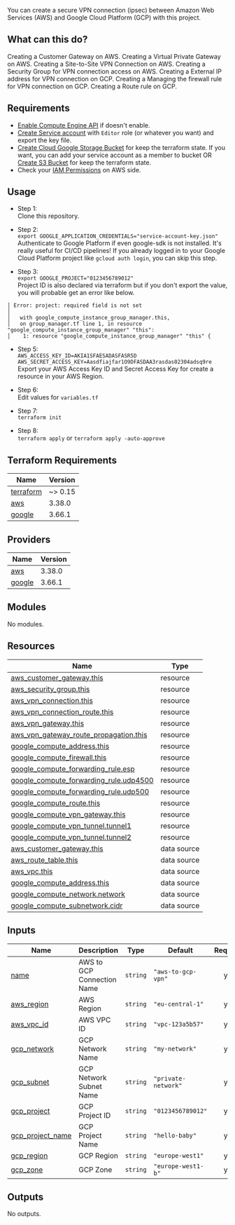 You can create a secure VPN connection (ipsec) between Amazon Web Services (AWS) and Google Cloud Platform (GCP) with this project.

## What can this do?

Creating a Customer Gateway on AWS.
Creating a Virtual Private Gateway on AWS.
Creating a Site-to-Site VPN Connection on AWS.
Creating a Security Group for VPN connection access on AWS.
Creating a External IP address for VPN connection on GCP.
Creating a Managing the firewall rule for VPN connection on GCP.
Creating a Route rule on GCP.


## Requirements

- [Enable Compute Engine API](https://console.cloud.google.com/marketplace/product/google/compute.googleapis.com) if doesn't enable.
- [Create Service account](https://console.cloud.google.com/iam-admin/serviceaccounts) with `Editor` role (or whatever you want) and export the key file.
- [Create Cloud Google Storage Bucket](https://console.cloud.google.com/storage/create-bucket) for keep the terraform state. If you want, you can add your service account as a member to bucket OR [Create S3 Bucket](https://s3.console.aws.amazon.com/s3/bucket/create?region=eu-central-1) for keep the terraform state.
- Check your [IAM Permissions](https://console.aws.amazon.com/iam/home) on AWS side.

## Usage

- Step 1:\
Clone this repository.

- Step 2:\
`export GOOGLE_APPLICATION_CREDENTIALS="service-account-key.json"`\
Authenticate to Google Platform if even google-sdk is not installed. It's really useful for CI/CD pipelines! If you already logged in to your Google Cloud Platform project like `gcloud auth login`, you can skip this step.

- Step 3:\
`export GOOGLE_PROJECT="0123456789012"`\
Project ID is also declared via terraform but if you don't export the value, you will probable get an error like below.

```
│ Error: project: required field is not set
│
│   with google_compute_instance_group_manager.this,
│   on group_manager.tf line 1, in resource "google_compute_instance_group_manager" "this":
│    1: resource "google_compute_instance_group_manager" "this" {
```

- Step 5:\
`AWS_ACCESS_KEY_ID=AKIA1SFAESADASFASR5D`\
`AWS_SECRET_ACCESS_KEY=Aasdfiajfar1O9DFASDAA3rasdas02304adsq9re`\
Export your AWS Access Key ID and Secret Access Key for create a resource in your AWS Region.

- Step 6:\
Edit values for `variables.tf` 

- Step 7:\
`terraform init`

- Step 8:\
`terraform apply` or `terraform apply -auto-approve`

## Terraform Requirements

| Name | Version |
|------|---------|
| <a name="requirement_terraform"></a> [terraform](#requirement\_terraform) | ~> 0.15 |
| <a name="requirement_aws"></a> [aws](#requirement\_aws) | 3.38.0 |
| <a name="requirement_google"></a> [google](#requirement\_google) | 3.66.1 |

## Providers

| Name | Version |
|------|---------|
| <a name="provider_aws"></a> [aws](#provider\_aws) | 3.38.0 |
| <a name="provider_google"></a> [google](#provider\_google) | 3.66.1 |

## Modules

No modules.

## Resources

| Name | Type |
|------|------|
| [aws_customer_gateway.this](https://registry.terraform.io/providers/hashicorp/aws/3.38.0/docs/resources/customer_gateway) | resource |
| [aws_security_group.this](https://registry.terraform.io/providers/hashicorp/aws/3.38.0/docs/resources/security_group) | resource |
| [aws_vpn_connection.this](https://registry.terraform.io/providers/hashicorp/aws/3.38.0/docs/resources/vpn_connection) | resource |
| [aws_vpn_connection_route.this](https://registry.terraform.io/providers/hashicorp/aws/3.38.0/docs/resources/vpn_connection_route) | resource |
| [aws_vpn_gateway.this](https://registry.terraform.io/providers/hashicorp/aws/3.38.0/docs/resources/vpn_gateway) | resource |
| [aws_vpn_gateway_route_propagation.this](https://registry.terraform.io/providers/hashicorp/aws/3.38.0/docs/resources/vpn_gateway_route_propagation) | resource |
| [google_compute_address.this](https://registry.terraform.io/providers/hashicorp/google/3.66.1/docs/resources/compute_address) | resource |
| [google_compute_firewall.this](https://registry.terraform.io/providers/hashicorp/google/3.66.1/docs/resources/compute_firewall) | resource |
| [google_compute_forwarding_rule.esp](https://registry.terraform.io/providers/hashicorp/google/3.66.1/docs/resources/compute_forwarding_rule) | resource |
| [google_compute_forwarding_rule.udp4500](https://registry.terraform.io/providers/hashicorp/google/3.66.1/docs/resources/compute_forwarding_rule) | resource |
| [google_compute_forwarding_rule.udp500](https://registry.terraform.io/providers/hashicorp/google/3.66.1/docs/resources/compute_forwarding_rule) | resource |
| [google_compute_route.this](https://registry.terraform.io/providers/hashicorp/google/3.66.1/docs/resources/compute_route) | resource |
| [google_compute_vpn_gateway.this](https://registry.terraform.io/providers/hashicorp/google/3.66.1/docs/resources/compute_vpn_gateway) | resource |
| [google_compute_vpn_tunnel.tunnel1](https://registry.terraform.io/providers/hashicorp/google/3.66.1/docs/resources/compute_vpn_tunnel) | resource |
| [google_compute_vpn_tunnel.tunnel2](https://registry.terraform.io/providers/hashicorp/google/3.66.1/docs/resources/compute_vpn_tunnel) | resource |
| [aws_customer_gateway.this](https://registry.terraform.io/providers/hashicorp/aws/3.38.0/docs/data-sources/customer_gateway) | data source |
| [aws_route_table.this](https://registry.terraform.io/providers/hashicorp/aws/3.38.0/docs/data-sources/route_table) | data source |
| [aws_vpc.this](https://registry.terraform.io/providers/hashicorp/aws/3.38.0/docs/data-sources/vpc) | data source |
| [google_compute_address.this](https://registry.terraform.io/providers/hashicorp/google/3.66.1/docs/data-sources/compute_address) | data source |
| [google_compute_network.network](https://registry.terraform.io/providers/hashicorp/google/3.66.1/docs/data-sources/compute_network) | data source |
| [google_compute_subnetwork.cidr](https://registry.terraform.io/providers/hashicorp/google/3.66.1/docs/data-sources/compute_subnetwork) | data source |

## Inputs

| Name | Description | Type | Default | Required |
|------|-------------|------|---------|:--------:|
| <a name="input_name"></a> [name](#input\_name) | AWS to GCP Connection Name | `string` | `"aws-to-gcp-vpn"` | yes |
| <a name="input_aws_region"></a> [aws\_region](#input\_aws\_region) | AWS Region | `string` | `"eu-central-1"` | yes |
| <a name="input_aws_vpc_id"></a> [aws\_vpc\_id](#input\_aws\_vpc\_id) | AWS VPC ID | `string` | `"vpc-123a5b57"` | yes |
| <a name="input_gcp_network"></a> [gcp\_network](#input\_gcp\_network) | GCP Network Name | `string` | `"my-network"` | yes |
| <a name="input_gcp_subnet"></a> [gcp\_subnet](#input\_gcp\_subnet) | GCP Network Subnet Name | `string` | `"private-network"` | yes |
| <a name="input_gcp_project"></a> [gcp\_project](#input\_gcp\_project) | GCP Project ID | `string` | `"0123456789012"` | yes |
| <a name="input_gcp_project_name"></a> [gcp\_project\_name](#input\_gcp\_project\_name) | GCP Project Name | `string` | `"hello-baby"` | yes |
| <a name="input_gcp_region"></a> [gcp\_region](#input\_gcp\_region) | GCP Region | `string` | `"europe-west1"` | yes |
| <a name="input_gcp_zone"></a> [gcp\_zone](#input\_gcp\_zone) | GCP Zone | `string` | `"europe-west1-b"` | yes |

## Outputs

No outputs.
